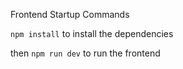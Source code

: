 Frontend Startup Commands

```npm install``` to install the dependencies

 then ```npm run dev``` to run the frontend
